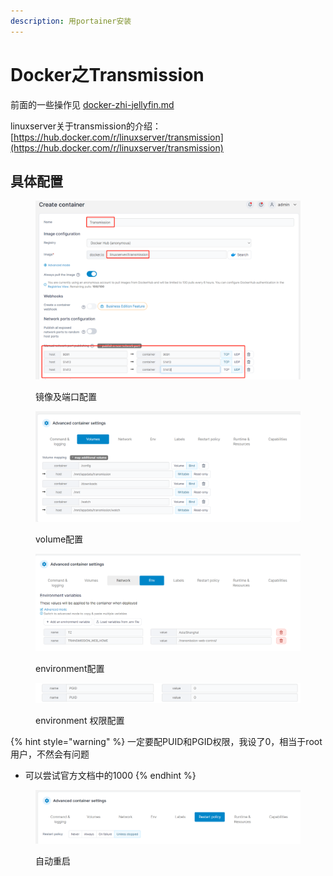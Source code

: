 ```yaml
---
description: 用portainer安装
---
```


# Docker之Transmission

前面的一些操作见 [docker-zhi-jellyfin.md](docker-zhi-jellyfin.md "mention")

linuxserver关于transmission的介绍： [https://hub.docker.com/r/linuxserver/transmission](https://hub.docker.com/r/linuxserver/transmission)

## 具体配置

<figure><img src="../.gitbook/assets/image (18).png" alt=""><figcaption><p>镜像及端口配置</p></figcaption></figure>

<figure><img src="../.gitbook/assets/image (16).png" alt=""><figcaption><p>volume配置</p></figcaption></figure>

<figure><img src="../.gitbook/assets/image (4).png" alt=""><figcaption><p>environment配置</p></figcaption></figure>

<figure><img src="../.gitbook/assets/image (1).png" alt=""><figcaption><p>environment  权限配置</p></figcaption></figure>

{% hint style="warning" %}
一定要配PUID和PGID权限，我设了0，相当于root用户，不然会有问题

* 可以尝试官方文档中的1000
{% endhint %}

<figure><img src="../.gitbook/assets/image (17).png" alt=""><figcaption><p>自动重启</p></figcaption></figure>
